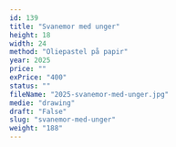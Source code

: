 ```yaml
---
id: 139
title: "Svanemor med unger"
height: 18
width: 24
method: "Oliepastel på papir"
year: 2025
price: ""
exPrice: "400"
status: ""
fileName: "2025-svanemor-med-unger.jpg"
medie: "drawing"
draft: "False"
slug: "svanemor-med-unger"
weight: "188"
---
```

